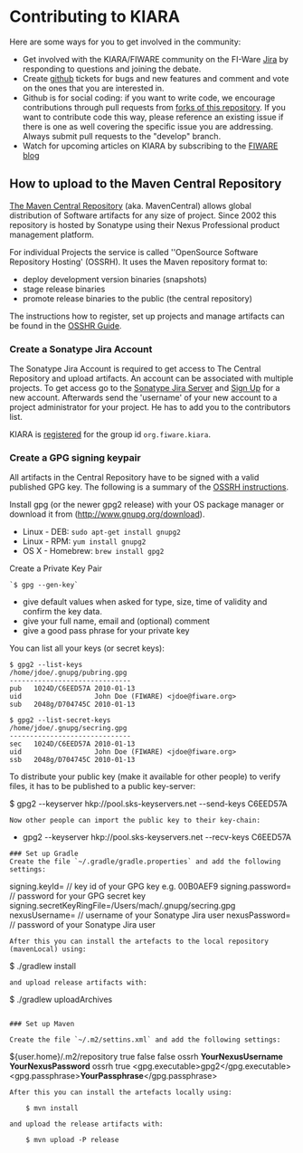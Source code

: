 <link href="https://raw.github.com/clownfart/Markdown-CSS/master/markdown.css" rel="stylesheet"></link>

# Contributing to KIARA

Here are some ways for you to get involved in the community:

* Get involved with the KIARA/FIWARE community on the FI-Ware [Jira](http://jira.fiware.org/issues/?jql=project%20%3D%20MIND%20AND%20resolution%20%3D%20Unresolved%20AND%20component%20%3D%20KIARA-J%20ORDER%20BY%20priority%20DESC) by responding to questions and joining the debate.
* Create [github](https://github.com/FIWARE-Middleware/KIARA/issues) tickets for bugs and new features and comment and vote on the ones that you are interested in.
* Github is for social coding: if you want to write code, we encourage contributions through pull requests from [forks of this repository](http://help.github.com/forking/).  If you
want to contribute code this way, please reference an existing issue
if there is one as well covering the specific issue you are addressing.  Always submit pull requests to the "develop" branch.
* Watch for upcoming articles on KIARA by subscribing to the [FIWARE blog](http://www.fi-ware.org/blog)


## How to upload to the Maven Central Repository
[The Maven Central Repository](http://search.maven.org) (aka. MavenCentral) allows global distribution of Software artifacts for any size of project. Since 2002 this repository is hosted by Sonatype using their Nexus Professional product management platform. 

For individual Projects the service is called ''OpenSource Software Repository Hosting' (OSSRH). It uses the Maven repository format to:

* deploy development version binaries (snapshots)
* stage release binaries
* promote release binaries to the public (the central repository)

The instructions how to register, set up projects and manage artifacts can be found in the [OSSHR Guide](http://central.sonatype.org/pages/ossrh-guide.html).

### Create a Sonatype Jira Account
The Sonatype Jira Account is required to get access to The Central Repository and upload artifacts.
An account can be associated with multiple projects.
To get access go to the [Sonatype Jira Server](https://issues.sonatype.org/) and [Sign Up](https://issues.sonatype.org/secure/Signup) for a new account. Afterwards send the 'username' of your new account to a project administrator for your project. He has to add you to the contributors list.

KIARA is [registered](https://issues.sonatype.org/browse/OSSRH-12836) for the group id `org.fiware.kiara`.

### Create a GPG signing keypair
All artifacts in the Central Repository have to be signed with a valid published GPG key. The following is a summary of the [OSSRH instructions](http://central.sonatype.org/pages/working-with-pgp-signatures.html). 

Install gpg (or the newer gpg2 release) with your OS package manager or download it from (http://www.gnupg.org/download).

* Linux - DEB: `sudo apt-get install gnupg2`
* Linux - RPM: `yum install gnupg2`
* OS X - Homebrew: `brew install gpg2`

Create a Private Key Pair
```    
`$ gpg --gen-key`
```
* give default values when asked for type, size, time of validity and confirm the key data.
* give your full name, email and (optional) comment
* give a good pass phrase for your private key

You can list all your keys (or secret keys):
```    
$ gpg2 --list-keys
/home/jdoe/.gnupg/pubring.gpg
------------------------------
pub   1024D/C6EED57A 2010-01-13
uid                  John Doe (FIWARE) <jdoe@fiware.org>
sub   2048g/D704745C 2010-01-13

$ gpg2 --list-secret-keys
/home/jdoe/.gnupg/secring.gpg
------------------------------
sec   1024D/C6EED57A 2010-01-13
uid                  John Doe (FIWARE) <jdoe@fiware.org>
ssb   2048g/D704745C 2010-01-13
```
To distribute your public key (make it available for other people) to verify files, it has to be published to a public key-server:

$ gpg2 --keyserver hkp://pool.sks-keyservers.net --send-keys C6EED57A
```
Now other people can import the public key to their key-chain:
```
* gpg2 --keyserver hkp://pool.sks-keyservers.net --recv-keys C6EED57A
```
### Set up Gradle
Create the file `~/.gradle/gradle.properties` and add the following settings:
```
signing.keyId=              // key id of your GPG key e.g. 00B0AEF9
signing.password=           // password for your GPG secret key
signing.secretKeyRingFile=/Users/mach/.gnupg/secring.gpg
nexusUsername=              // username of your Sonatype Jira user
nexusPassword=              // password of your Sonatype Jira user
```
After this you can install the artefacts to the local repository (mavenLocal) using:
```
$ ./gradlew install
``` 
and upload release artifacts with:
```
$ ./gradlew uploadArchives
```
    
### Set up Maven

Create the file `~/.m2/settins.xml` and add the following settings:
```
<settings xmlns="http://maven.apache.org/SETTINGS/1.0.0" xmlns:xsi="http://www.w3.org/2001/XMLSchema-instance"
    xsi:schemaLocation="http://maven.apache.org/SETTINGS/1.0.0 http://maven.apache.org/xsd/settings-1.0.0.xsd">
  <localRepository>${user.home}/.m2/repository</localRepository>
  <interactiveMode>true</interactiveMode>
  <usePluginRegistry>false</usePluginRegistry>
  <offline>false</offline>
  <servers>
    <server>
      <id>ossrh</id>
      <username>**YourNexusUsername**</username>
      <password>**YourNexusPassword**</password>
    </server>
  </servers>
  <profiles>
      <profile>
      <id>ossrh</id>
      <activation>
        <activeByDefault>true</activeByDefault>
      </activation>
      <properties>
        <gpg.executable>gpg2</gpg.executable>
        <gpg.passphrase>**YourPassphrase**</gpg.passphrase>
      </properties>
    </profile>
  </profiles>
</settings>
```    
After this you can install the artefacts locally using:

    $ mvn install
    
and upload the release artifacts with:

    $ mvn upload -P release
